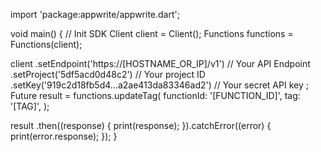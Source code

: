 import 'package:appwrite/appwrite.dart';

void main() { // Init SDK
  Client client = Client();
  Functions functions = Functions(client);

  client
    .setEndpoint('https://[HOSTNAME_OR_IP]/v1') // Your API Endpoint
    .setProject('5df5acd0d48c2') // Your project ID
    .setKey('919c2d18fb5d4...a2ae413da83346ad2') // Your secret API key
  ;
  Future result = functions.updateTag(
    functionId: '[FUNCTION_ID]',
    tag: '[TAG]',
  );

  result
    .then((response) {
      print(response);
    }).catchError((error) {
      print(error.response);
  });
}
